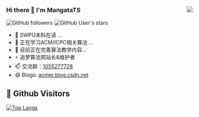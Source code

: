 ### Hi there 👋 I'm MangataTS <img align="right" src="https://github-readme-stats.vercel.app/api?username=MangataTS&show_icons=true&theme=dark">

![GitHub followers](https://img.shields.io/github/followers/MangataTS?style=social)   ![GitHub User's stars](https://img.shields.io/github/stars/MangataTS?style=social)
- 🔭 SWPU本科在读 ...
- 🌱 正在学习ACM/ICPC相关算法 ...
- 👯 目前正在完善算法教学内容...
- ⚡ 追梦算法网站长&维护者
- 📫 交流群：[1055277728](https://jq.qq.com/?_wv=1027&k=Y1N8ePmm)
- 😄 Blogs: [acmer.blog.csdn.net](https://acmer.blog.csdn.net/?type=blog)

## &#x1f92b; Github Visitors


[![Top Langs](https://profile-counter.glitch.me/MangataTS/count.svg)](https://github.com/MangataTS)
